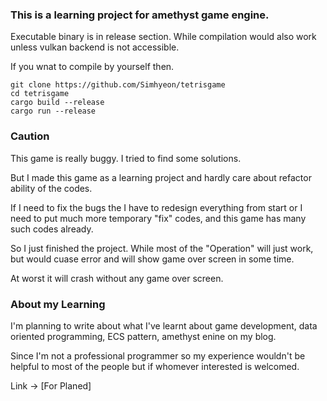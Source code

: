 ### This is a learning project for amethyst game engine.

Executable binary is in release section. While compilation would also work unless vulkan backend is not accessible. 

If you wnat to compile by yourself then.
```
git clone https://github.com/Simhyeon/tetrisgame
cd tetrisgame
cargo build --release
cargo run --release
```

### Caution

This game is really buggy. I tried to find some solutions. 

But I made this game as a learning project and hardly care about refactor ability of the codes.

If I need to fix the bugs the I have to redesign everything from start or I need to put much more temporary "fix" codes, and this game has many such codes already.

So I just finished the project. While most of the "Operation" will just work, but would cuase error and will show game over screen in some time. 

At worst it will crash without any game over screen.

### About my Learning

I'm planning to write about what I've learnt about game development, data oriented programming, ECS pattern, amethyst enine on my blog. 

Since I'm not a professional programmer so my experience wouldn't be helpful to most of the people but if whomever interested is welcomed.

Link -> [For Planed]
